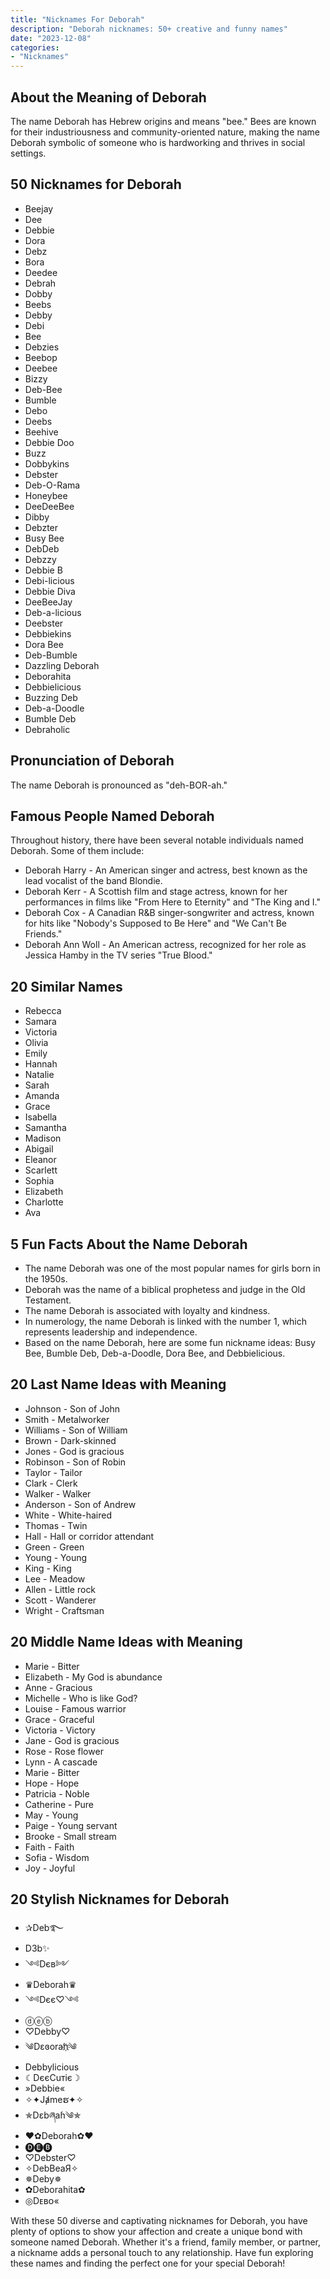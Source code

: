 ```yaml
---
title: "Nicknames For Deborah"
description: "Deborah nicknames: 50+ creative and funny names"
date: "2023-12-08"
categories:
- "Nicknames"
---
```



About the Meaning of Deborah
----------------------------

The name Deborah has Hebrew origins and means "bee." Bees are known for their industriousness and community-oriented nature, making the name Deborah symbolic of someone who is hardworking and thrives in social settings.

50 Nicknames for Deborah
------------------------

- Beejay
- Dee
- Debbie
- Dora
- Debz
- Bora
- Deedee
- Debrah
- Dobby
- Beebs
- Debby
- Debi
- Bee
- Debzies
- Beebop
- Deebee
- Bizzy
- Deb-Bee
- Bumble
- Debo
- Deebs
- Beehive
- Debbie Doo
- Buzz
- Dobbykins
- Debster
- Deb-O-Rama
- Honeybee
- DeeDeeBee
- Dibby
- Debzter
- Busy Bee
- DebDeb
- Debzzy
- Debbie B
- Debi-licious
- Debbie Diva
- DeeBeeJay
- Deb-a-licious
- Deebster
- Debbiekins
- Dora Bee
- Deb-Bumble
- Dazzling Deborah
- Deborahita
- Debbielicious
- Buzzing Deb
- Deb-a-Doodle
- Bumble Deb
- Debraholic

Pronunciation of Deborah
------------------------

The name Deborah is pronounced as "deh-BOR-ah."

Famous People Named Deborah
---------------------------

Throughout history, there have been several notable individuals named Deborah. Some of them include:

- Deborah Harry - An American singer and actress, best known as the lead vocalist of the band Blondie.
- Deborah Kerr - A Scottish film and stage actress, known for her performances in films like "From Here to Eternity" and "The King and I."
- Deborah Cox - A Canadian R&amp;B singer-songwriter and actress, known for hits like "Nobody's Supposed to Be Here" and "We Can't Be Friends."
- Deborah Ann Woll - An American actress, recognized for her role as Jessica Hamby in the TV series "True Blood."

20 Similar Names
----------------

- Rebecca
- Samara
- Victoria
- Olivia
- Emily
- Hannah
- Natalie
- Sarah
- Amanda
- Grace
- Isabella
- Samantha
- Madison
- Abigail
- Eleanor
- Scarlett
- Sophia
- Elizabeth
- Charlotte
- Ava

5 Fun Facts About the Name Deborah
----------------------------------

- The name Deborah was one of the most popular names for girls born in the 1950s.
- Deborah was the name of a biblical prophetess and judge in the Old Testament.
- The name Deborah is associated with loyalty and kindness.
- In numerology, the name Deborah is linked with the number 1, which represents leadership and independence.
- Based on the name Deborah, here are some fun nickname ideas: Busy Bee, Bumble Deb, Deb-a-Doodle, Dora Bee, and Debbielicious.

20 Last Name Ideas with Meaning
-------------------------------

- Johnson - Son of John
- Smith - Metalworker
- Williams - Son of William
- Brown - Dark-skinned
- Jones - God is gracious
- Robinson - Son of Robin
- Taylor - Tailor
- Clark - Clerk
- Walker - Walker
- Anderson - Son of Andrew
- White - White-haired
- Thomas - Twin
- Hall - Hall or corridor attendant
- Green - Green
- Young - Young
- King - King
- Lee - Meadow
- Allen - Little rock
- Scott - Wanderer
- Wright - Craftsman

20 Middle Name Ideas with Meaning
---------------------------------

- Marie - Bitter
- Elizabeth - My God is abundance
- Anne - Gracious
- Michelle - Who is like God?
- Louise - Famous warrior
- Grace - Graceful
- Victoria - Victory
- Jane - God is gracious
- Rose - Rose flower
- Lynn - A cascade
- Marie - Bitter
- Hope - Hope
- Patricia - Noble
- Catherine - Pure
- May - Young
- Paige - Young servant
- Brooke - Small stream
- Faith - Faith
- Sofia - Wisdom
- Joy - Joyful

20 Stylish Nicknames for Deborah
--------------------------------

- ✰Deb࿐
- D3b✨
- ༺Dєв༻
- ♛Deborah♛
- ༺Dєє♡༺
- ⓓⓔⓑ
- ♡Debby♡
- ༄Dɛɞorah҉༄
- Debbylicious
- ☾DєєCuтiє☽
- »Debbie«
- ✧✦Jⱥmeຮ✦✧
- ✯Dɛbཞaɦ༄✯
- ❤︎✿Deborah✿❤︎
- 🅓🅔🅑
- ♡Debster♡
- ✧DebBeaЯ✧
- ✵Deby✵
- ✿Deborahita✿
- ◎Dᴇʙᴏ«

With these 50 diverse and captivating nicknames for Deborah, you have plenty of options to show your affection and create a unique bond with someone named Deborah. Whether it's a friend, family member, or partner, a nickname adds a personal touch to any relationship. Have fun exploring these names and finding the perfect one for your special Deborah!
